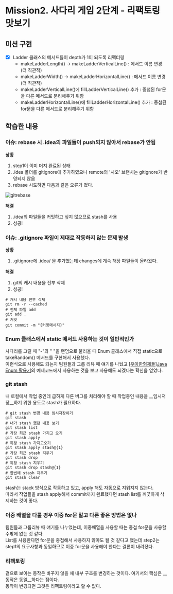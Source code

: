 # Mission2. 사다리 게임 2단계 - 리팩토링 맛보기
## 미션 구현
- [x] Ladder 클래스의 메서드들이 depth가 1이 되도록 리팩터링
  - makeLadderLength() -> makeLadderVerticalLine() : 메서드 이름 변경(더 직관적)
  - makeLadderWidth() -> makeLadderHorizontalLine() : 메서드 이름 변경(더 직관적)
  - makeLadderVerticalLine()에 fillLadderVerticalLine() 추가 : 중첩된 for문을 다른 메서드로 분리해주기 위함
  - makeLadderHorizontalLine()에 fillLadderHorizontalLine() 추가 : 중첩된 for문을 다른 메서드로 분리해주기 위함

## 학습한 내용
### 이슈: rebase 시 .idea의 파일들이 push되지 않아서 rebase가 안됨
__상황__    
1. step1이 이미 머지 완료된 상태
2. .idea 폴더를 gitignore에 추가하였으나 remote의 '시오' 브랜치는 gitignore가 반영되지 않음
3. rebase 시도하면 다음과 같은 오류가 떴다.    

![gitrebase](https://user-images.githubusercontent.com/57451700/223365718-c77e148a-cda3-4674-8e29-d4398939d86e.png)    

__해결__    
1. .idea의 파일들을 커밋하고 싶지 않으므로 stash를 사용
2. 성공!

### 이슈: .gitignore 파일이 제대로 작동하지 않는 문제 발생
__상황__    
1. .gitignore에 .idea/ 을 추가했는데 changes에 계속 해당 파일들이 올라왔다.

__해결__    
1. git의 캐시 내용을 전부 삭제
2. 성공!
```shell
# 캐시 내용 전부 삭제
git rm -r --cached
# 전체 파일 add
git add .
# 커밋
git commit -m "{커밋메시지}"
```

### Enum 클래스에서 static 메서드 사용하는 것이 일반적인가
사다리를 그릴 때 "-"와 " "을 랜덤으로 불러올 때 Enum 클래스에서 직접 static으로 takeRandom() 메서드를 구현해서 사용했다.    
이런식으로 사용해도 되는지 팀원들과 그룹 리뷰 때 얘기를 나눴고 [[우아한형제들]Java Enum 활용기](https://techblog.woowahan.com/2527/)의 예제코드에서 사용하는 것을 보고 사용해도 되겠다는 확신을 얻었다.    

### git stash
내 로컬에서 작업 중인데 급하게 다른 버그를 처리해야 할 때 작업중인 내용을 __임시저장__하기 위한 용도로 stash가 필요하다.    
```shell
# git stash 변경 내용 임시저장하기
git stash
# 내가 stash 했던 내용 보기
git stash list
# 가장 최근 stash 가지고 오기
git stash apply
# 특정 stash 가지고오기
git stash apply stash@{1}
# 가장 최근 stash 지우기
git stash drop
# 특정 stash 지우기
git stash drop stash@{1}
# 한번에 stash 지우기
git stash clear
```
stash는 stack 방식으로 작동하고 있고, apply 해도 자동으로 지워지지 않는다.    
따라서 작업들을 stash apply해서 commit까지 완료했다면 stash list를 깨끗하게 삭제하는 것이 좋다.

### 이중 배열을 다룰 경우 이중 for문 말고 다른 좋은 방법은 없나
팀원들과 그룹리뷰 때 얘기를 나누었는데, 이중배열을 사용할 때는 중첩 for문을 사용할 수밖에 없는 것 같다.    
List를 사용한다면 for문을 중첩해서 사용하지 않아도 될 것 같다고 했는데 step2는 step1의 요구사항과 동일하므로 이중 for문을 사용해야 한다는 결론이 내려졌다.

### 리팩토링
겉으로 보이는 동작은 바꾸지 않을 채 내부 구조를 변경하는 것이다. 여기서의 핵심은 __동작은 동일__하다는 점이다.    
동작이 변경되면 그것은 리팩토링이라고 할 수 없다.

